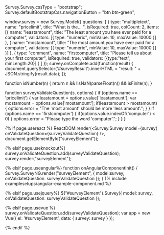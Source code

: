 Survey.Survey.cssType = "bootstrap";
Survey.defaultBootstrapCss.navigationButton = "btn btn-green";

window.survey = new Survey.Model({
    questions: [
        { type: "multipletext", name: "pricelimit", title: "What is the... ", isRequired: true, colCount: 2,
        items: [{ name: "leastamount", title: "The least amount you have ever paid for a computer",
            validators: [{ type: "numeric", minValue: 10, maxValue: 10000 }]
        },
            {  name: "mostamount", title: "The most amount you have ever paid for a computer",
            validators: [{ type: "numeric", minValue: 10, maxValue: 10000 }]
            }]
        },
        {
            type: "comment", name: "firstcomputer", title: "Please tell us about your first computer", isRequired: true,
            validators: [{type:"text", minLength:20}]
        }
    ]
});
survey.onComplete.add(function(result) {
	document.querySelector('#surveyResult').innerHTML = "result: " + JSON.stringify(result.data);
});

function isNumber(n) { return n && !isNaN(parseFloat(n)) && isFinite(n); }    
   
function surveyValidateQuestion(s, options) {
    if (options.name == 'pricelimit') {
        var leastamount = options.value['leastamount'];
        var mostamount = options.value['mostamount'];
        if(leastamount > mostamount) {
            options.error = "The 'most amount' should be more 'less amount'.";
        }
    }
    if (options.name == 'firstcomputer') {
        if(options.value.indexOf('computer') < 0) {
            options.error = "Please type the word 'computer'.";
        }
    }
}

{% if page.usereact %}
ReactDOM.render(<Survey.Survey model={survey} onValidateQuestion={surveyValidateQuestion} />, document.getElementById("surveyElement"));    

{% elsif page.useknockout%}
survey.onValidateQuestion.add(surveyValidateQuestion);
survey.render("surveyElement");

{% elsif page.useangular%}
function onAngularComponentInit() {
    Survey.SurveyNG.render("surveyElement", {
        model:survey,
        onValidateQuestion: surveyValidateQuestion
    });
}
{% include examplesetups/angular-example-component.md %}

{% elsif page.usejquery%}
$("#surveyElement").Survey({
    model: survey,
    onValidateQuestion: surveyValidateQuestion
});

{% elsif page.usevue %}
survey.onValidateQuestion.add(surveyValidateQuestion);
var app = new Vue({ el: '#surveyElement', data: { survey: survey } });

{% endif %}